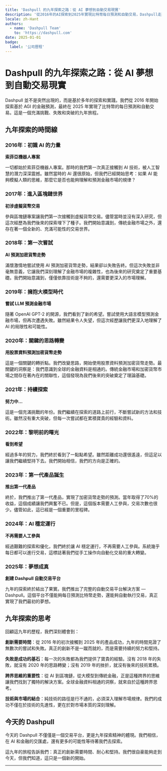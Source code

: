 ```yaml
---
title: 'Dashpull 的九年探索之路：從 AI 夢想到自動交易現實'
description: '從2016年的AI探索到2025年實現比特幣每日預測和自動交易，Dashpull走過了九年的艱難探索之路。'
locale: zh-Hant
authors:
  - name: 'Dashpull Team'
    to: 'https://dashpull.com'
date: 2025-01-01
badge:
  label: '公司歷程'
---
```


# Dashpull 的九年探索之路：從 AI 夢想到自動交易現實

Dashpull 並不是突然出現的，而是基於多年的探索和實踐。我們從 2016 年開始探索基於 AGI 的金融預測，最終在 2025 年實現了比特幣的每日預測和自動交易。這是一個充滿挑戰、失敗和突破的九年旅程。

## 九年探索的時間線

### 2016年：初識 AI 的力量
**索菲亞機器人專案**

一切都始於索菲亞機器人專案。那時的我們第一次真正接觸到 AI 技術，被人工智慧的潛力深深震撼。雖然當時的 AI 還很原始，但我們已經開始思考：如果 AI 能夠模擬人類的思維，那麼它是否也能夠理解和預測金融市場的規律？

### 2017年：進入區塊鏈世界
**初涉虛擬貨幣交易**

參與區塊鏈專案讓我們第一次接觸到虛擬貨幣交易。儘管當時並沒有深入研究，但這次經歷為我們後來的探索埋下了種子。我們開始意識到，傳統金融市場之外，還存在著一個全新的、充滿可能性的交易世界。

### 2018年：第一次嘗試
**AI 預測加密貨幣走勢**

滿懷激情地嘗試使用 AI 預測加密貨幣走勢，結果卻以失敗告終。但這次失敗並非毫無意義，它讓我們深刻理解了金融市場的複雜性，也為後來的研究奠定了重要基礎。我們開始意識到，僅僅依靠技術是不夠的，還需要更深入的市場理解。

### 2019年：擁抱大模型時代
**嘗試 LLM 預測金融市場**

隨著 OpenAI GPT-2 的開源，我們看到了新的希望。嘗試使用大語言模型預測金融市場，但再次遭遇失敗。雖然結果令人失望，但這次經歷讓我們更深入地理解了 AI 的局限性和可能性。

### 2020年：關鍵的思路轉變
**用股票資料預測加密貨幣走勢**

這是一個關鍵的轉折點。我們改變思路，開始使用股票資料預測加密貨幣走勢。最關鍵的洞察是：我們意識到全球的金融資料是相通的。傳統金融市場和加密貨幣市場之間存在著內在的關聯性，這個發現為我們後來的突破奠定了理論基礎。

### 2021年：持續探索
**努力中...**

這是一個充滿挑戰的年份。我們繼續在探索的道路上前行，不斷嘗試新的方法和技術。雖然沒有重大突破，但每一次嘗試都在累積寶貴的經驗和資料。

### 2022年：黎明前的曙光
**看到希望**

經過多年的努力，我們終於看到了一點點希望。雖然距離成功還很遙遠，但這足以讓我們繼續堅持下去。我們開始相信，我們的方向是正確的。

### 2023年：第一代產品誕生
**推出第一代產品**

終於，我們推出了第一代產品，實現了加密貨幣走勢的預測。當年取得了70%的收益，這個成績讓我們興奮不已。但是，這個版本需要人工參與，交易次數也很少。儘管如此，這已經是一個重要的里程碑。

### 2024年：AI 穩定運行
**不再需要人工參與**

經過艱難的探索和優化，我們終於讓 AI 穩定運行，不再需要人工參與。系統幾乎每日都可以進行交易，這標誌著我們從手工操作向自動化交易的重大轉變。

### 2025年：夢想成真
**創建 Dashpull 自動交易平台**

九年的探索終於結出了果實。我們推出了完整的自動交易平台解決方案 — Dashpull。這個平台不僅能夠每日預測比特幣走勢，還能夠自動執行交易，真正實現了我們最初的夢想。

## 九年探索的思考

回顧這九年的歷程，我們深刻體會到：

**創新需要時間**：從 2016 年的初次接觸到 2025 年的產品成功，九年的時間見證了無數次的嘗試和失敗。真正的創新不是一蹴而就的，而是需要持續的努力和堅持。

**失敗是成功的基石**：每一次的失敗都為我們提供了寶貴的經驗。沒有 2018 年的失敗，就沒有 2020 年的思路轉變；沒有 2019 年的挫折，就沒有後來的技術累積。

**跨界思維的重要性**：從 AI 到區塊鏈，從大模型到傳統金融，正是這種跨界的思維讓我們找到了獨特的解決方案。全球金融資料相通的洞察，就來自於這種跨界思考。

**技術與市場的結合**：純技術的路徑是行不通的，必須深入理解市場規律。我們的成功不僅在於技術的先進性，更在於對市場本質的深刻理解。

## 今天的 Dashpull

今天的 Dashpull 不僅僅是一個交易平台，更是九年探索精神的體現。我們相信，在 AI 和金融的交匯處，還有更多的可能性等待著我們去探索。

這九年的旅程告訴我們：真正的創新需要時間、耐心和堅持。我們很自豪能夠走到今天，但我們知道，這只是一個新的開始。

---

